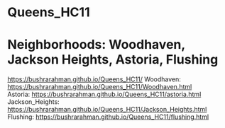 # Queens_HC11
# Neighborhoods: Woodhaven, Jackson Heights, Astoria, Flushing
https://bushrarahman.github.io/Queens_HC11/
Woodhaven: https://bushrarahman.github.io/Queens_HC11/Woodhaven.html <br>
Astoria: https://bushrarahman.github.io/Queens_HC11/astoria.html <br>
Jackson_Heights: https://bushrarahman.github.io/Queens_HC11/Jackson_Heights.html <br>
Flushing: https://bushrarahman.github.io/Queens_HC11/flushing.html 

